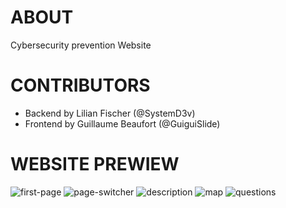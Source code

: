 # ABOUT
Cybersecurity prevention Website

# CONTRIBUTORS
- Backend by Lilian Fischer (@SystemD3v)
- Frontend by Guillaume Beaufort (@GuiguiSlide)
# WEBSITE PREWIEW
![first-page](https://github.com/GuiguiSlide/Untrustpilot/imgs/blob/main/screenshotunstrustpilot2.png?raw=true)
![page-switcher](https://github.com/GuiguiSlide/Untrustpilot/imgs/blob/main/screenshotunstrustpilot3.png?raw=true)
![description](https://github.com/GuiguiSlide/Untrustpilot/imgs/blob/main/screenshotunstrustpilot4.png?raw=true)
![map](https://github.com/GuiguiSlide/Untrustpilot/imgs/blob/main/screenshotunstrustpilot5.png?raw=true)
![questions](https://raw.githubusercontent.com/GuiguiSlide/Untrustpilot/main/imgs/screenshotuntrustpilot1.png)
